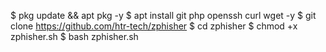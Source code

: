 $ pkg update && apt pkg -y
$ apt install git php openssh curl wget -y
$ git clone https://github.com/htr-tech/zphisher
$ cd zphisher
$ chmod +x zphisher.sh
$ bash zphisher.sh
